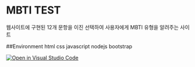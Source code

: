 # MBTI TEST
웹사이트에 구현된 12개 문항을 이진 선택하여 사용자에게 MBTI 유형을 알려주는 사이트

##Environment
  html
  css
  javascript
  nodejs
  bootstrap
  
[![Open in Visual Studio Code](https://classroom.github.com/assets/open-in-vscode-c66648af7eb3fe8bc4f294546bfd86ef473780cde1dea487d3c4ff354943c9ae.svg)](https://classroom.github.com/online_ide?assignment_repo_id=9078420&assignment_repo_type=AssignmentRepo)
